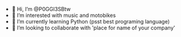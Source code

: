 - 👋 Hi, I’m @P0GGI3SBtw
- 👀 I’m interested with music and motobikes
- 🌱 I’m currently learning Python (psst best programing language)
- 💞️ I’m looking to collaborate with 'place for name of your company'
